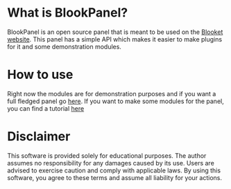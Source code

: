 # What is BlookPanel?
BlookPanel is an open source panel that is meant to be used on the [Blooket website](https://blooket.com). This panel has a simple API which makes it easier to make plugins for it and some demonstration modules.

# How to use
Right now the modules are for demonstration purposes and if you want a full fledged panel go [here](https://github.com/DynamicCake/BlookPanel-Blooket-Cheats). If you want to make some modules for the panel, you can find a tutorial [here](/docs/HelloWorldTutorial.md)


# Disclaimer 
This software is provided solely for educational purposes. The author assumes no responsibility for any damages caused by its use. Users are advised to exercise caution and comply with applicable laws. By using this software, you agree to these terms and assume all liability for your actions.